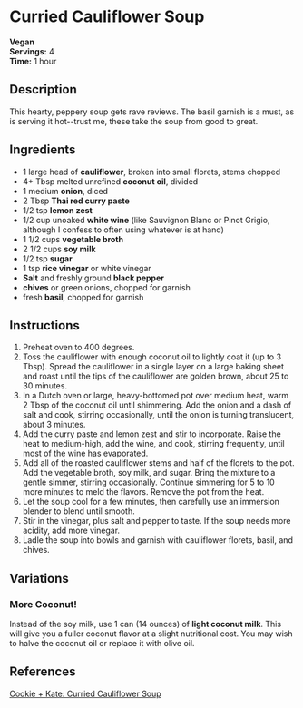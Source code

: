 # Curried Cauliflower Soup

**Vegan**  
**Servings:** 4  
**Time:** 1 hour

## Description

This hearty, peppery soup gets rave reviews. The basil garnish is a must, as is serving it hot--trust me, these take the soup from good to great.

## Ingredients

- 1 large head of **cauliflower**, broken into small florets, stems chopped
- 4+ Tbsp melted unrefined **coconut oil**, divided
- 1 medium **onion**, diced
- 2 Tbsp **Thai red curry paste**
- 1/2 tsp **lemon zest**
- 1/2 cup unoaked **white wine** (like Sauvignon Blanc or Pinot Grigio, although I confess to often using whatever is at hand)
- 1 1/2 cups **vegetable broth**
- 2 1/2 cups **soy milk**
- 1/2 tsp **sugar**
- 1 tsp **rice vinegar** or white vinegar
- **Salt** and freshly ground **black pepper**
- **chives** or green onions, chopped for garnish
- fresh **basil**, chopped for garnish

## Instructions

1. Preheat oven to 400 degrees.
2. Toss the cauliflower with enough coconut oil to lightly coat it (up to 3 Tbsp). Spread the cauliflower in a single layer on a large baking sheet and roast until the tips of the cauliflower are golden brown, about 25 to 30 minutes.
3. In a Dutch oven or large, heavy-bottomed pot over medium heat, warm 2 Tbsp of the coconut oil until shimmering. Add the onion and a dash of salt and cook, stirring occasionally, until the onion is turning translucent, about 3 minutes.
4. Add the curry paste and lemon zest and stir to incorporate. Raise the heat to medium-high, add the wine, and cook, stirring frequently, until most of the wine has evaporated.
5. Add all of the roasted cauliflower stems and half of the florets to the pot. Add the vegetable broth, soy milk, and sugar. Bring the mixture to a gentle simmer, stirring occasionally. Continue simmering for 5 to 10 more minutes to meld the flavors. Remove the pot from the heat.
6. Let the soup cool for a few minutes, then carefully use an immersion blender to blend until smooth.
7. Stir in the vinegar, plus salt and pepper to taste. If the soup needs more acidity, add more vinegar.
8. Ladle the soup into bowls and garnish with cauliflower florets, basil, and chives.

## Variations

### More Coconut!

Instead of the soy milk, use 1 can (14 ounces) of **light coconut milk**. This will give you a fuller coconut flavor at a slight nutritional cost. You may wish to halve the coconut oil or replace it with olive oil.

## References

[Cookie + Kate: Curried Cauliflower Soup](https://cookieandkate.com/curried-cauliflower-soup)